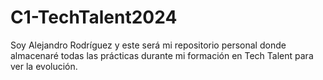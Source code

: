 # C1-TechTalent2024

Soy Alejandro Rodríguez y este será mi repositorio personal donde almacenaré todas las prácticas durante mi formación en Tech Talent para ver la evolución.
